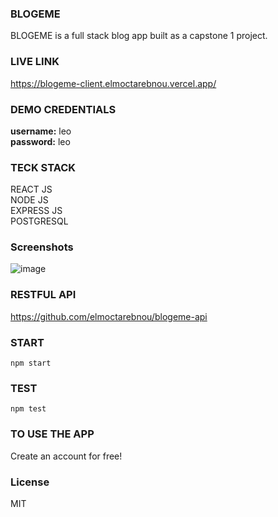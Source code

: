 ### BLOGEME
BLOGEME is a full stack blog app built as a capstone 1 project.

### LIVE LINK
https://blogeme-client.elmoctarebnou.vercel.app/

### DEMO CREDENTIALS
<strong>username:</strong> leo <br/>
<strong>password:</strong> leo

### TECK STACK
REACT JS<br/> NODE JS<br/> EXPRESS JS<br/> POSTGRESQL

### Screenshots
![image](https://user-images.githubusercontent.com/60305701/92967306-a153e100-f43e-11ea-9104-147c012a6ade.png)

### RESTFUL API
https://github.com/elmoctarebnou/blogeme-api

### START
`npm start`

### TEST
`npm test`

### TO USE THE APP
Create an account for free!

### License
MIT
